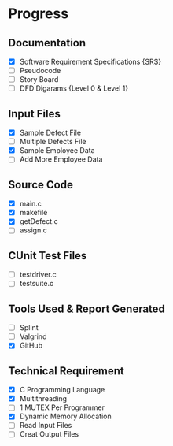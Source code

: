 # Progress
## Documentation
- [x] Software Requirement Specifications {SRS}
- [ ] Pseudocode
- [ ] Story Board
- [ ] DFD Digarams {Level 0 & Level 1}

## Input Files
- [x] Sample Defect File
- [ ] Multiple Defects File
- [x] Sample Employee Data
- [ ] Add More Employee Data

## Source Code
- [x] main.c
- [x] makefile
- [x] getDefect.c
- [ ] assign.c

## CUnit Test Files
- [ ] testdriver.c
- [ ] testsuite.c

## Tools Used & Report Generated
- [ ] Splint
- [ ] Valgrind
- [x] GitHub

## Technical Requirement
- [x] C Programming Language
- [x] Multithreading
- [ ] 1 MUTEX Per Programmer
- [x] Dynamic Memory Allocation
- [ ] Read Input Files
- [ ] Creat Output Files